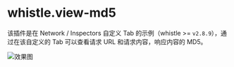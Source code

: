 # whistle.view-md5
该插件是在 Network / Inspectors 自定义 Tab 的示例（whistle >= `v2.8.9`），通过在该自定义的 Tab 可以查看请求 URL 和请求内容，响应内容的 MD5。

![效果图]()


